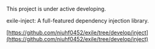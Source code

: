 This project is under active developing.

exile-inject: A full-featured dependency injection library.

[https://github.com/niuhf0452/exile/tree/develop/inject](https://github.com/niuhf0452/exile/tree/develop/inject)
